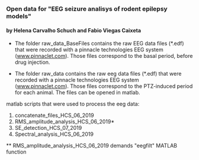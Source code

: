 ### Open data for "EEG seizure analisys of rodent epilepsy models" 
#### by Helena Carvalho Schuch and Fabio Viegas Caixeta

- The folder raw_data_BaseFiles contains the raw EEG data files (*.edf) that were recorded with a pinnacle technologies EEG system (www.pinnaclet.com). Those files correspond to the basal period, before drug injection.

- The folder raw_data contains the raw eeg data files (*.edf) that were recorded with a pinnacle technologies EEG system (www.pinnaclet.com). Those files correspond to the PTZ-induced period for each animal. The files can be opened in matlab.

matlab scripts that were used to process the eeg data:
1. concatenate_files_HCS_06_2019
2. RMS_amplitude_analysis_HCS_06_2019*
3. SE_detection_HCS_07_2019
4. Spectral_analysis_HCS_06_2019

** RMS_amplitude_analysis_HCS_06_2019 demands "eegfilt" MATLAB function
